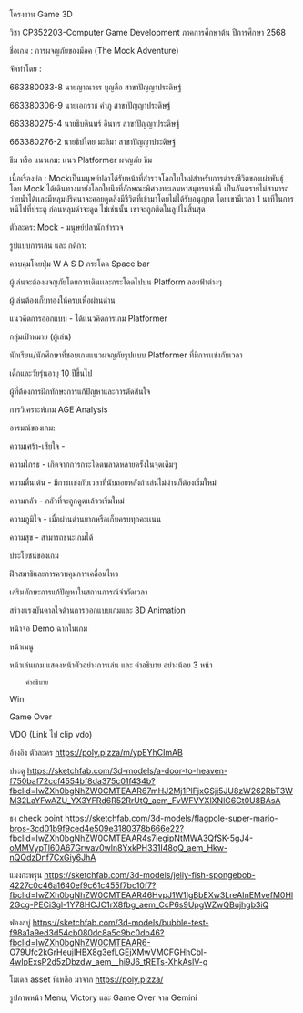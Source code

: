 โครงงาน Game 3D

วิชา CP352203-Computer Game Development   ภาคการศึกษาต้น ปีการศึกษา 2568

ชื่อเกม : การผจญภัยของม็อค (The Mock Adventure)

จัดทำโดย : 

663380033-8  นายญาณาธร บุญลือ   สาขาปัญญาประดิษฐ์

663380306-9  นายเอกราช คำภู         สาขาปัญญาประดิษฐ์

663380275-4  นายธิบดินทร์ อินทร     สาขาปัญญาประดิษฐ์

663380276-2  นายธิปไตย มะลิมา      สาขาปัญญาประดิษฐ์


ธีม หรือ แนวเกม:  เเนว Platformer ผจญภัย ธีม




เนื้อเรื่องย่อ :  Mockเป็นมนุษย์ปลาได้รับหน้าที่สำรวจโลกใบใหม่สำหรับการดำรงชีวิตของเผ่าพันธ์ุ โดย Mock ได้เดินทางมายังโลกใบนึงที่ลักษณะพิศวงทะเลมหาสมุทรเเห่งนี้ เป็นอันตรายไม่สามารถ ว่ายน้ำได้เเละมีหลุมปริศนาจะคอยดูดสิ่งมีชีวิตที่เข้ามาโดยไม่ได้รับอนุญาต โดยเขามีเวลา 1 นาทีในการหนีไปที่ประตู ก่อนหลุมดำจะดูด ไม่เช่นนั้น เขาจะถูกติดในลูปไม่สิ้นสุด

ตัวละคร: Mock - มนุษย์ปลานักสำรวจ

รูปแบบการเล่น และ กติกา:

ควบคุมโดยปุ่ม W A S D กระโดด Space bar

ผู้เล่นจะต้องผจญภัยโดยการเดินเเละกระโดดไปบน Platform ลอยฟ้าต่างๆ

ผู้เล่นต้องเก็บทองให้ครบเพื่อผ่านด่าน


แนวคิดการออกแบบ - ได้เเนวคิดการเกม Platformer 

กลุ่มเป้าหมาย (ผู้เล่น)

นักเรียน/นักศึกษาที่ชอบเกมแนวผจญภัยรูปเเบบ Platformer ที่มีการเเข่งกับเวลา 


เด็กและวัยรุ่นอายุ 10 ปีขึ้นไป


ผู้ที่ต้องการฝึกทักษะการแก้ปัญหาและการตัดสินใจ

การวิเคราะห์เกม AGE Analysis

อารมณ์ของเกม:

ความเศร้า-เสียใจ -

ความโกรธ - เกิดจากการกระโดดพลาดหลายครั้งในจุดเดิมๆ

ความตื่นเต้น - มีการเเข่งกับเวลาที่นับถอยหลังถ้าเล่นไม่ผ่านก็ต้องเริ่มใหม่

ความกลัว - กลัวที่จะถูกดูดเเล้ววเริ่มใหม่

ความภูมิใจ - เมื่อผ่านด่านยากหรือเก็บครบทุกคะเเนน

ความสุข  - สามารถชนะเกมได้



ประโยชน์ของเกม

ฝึกสมาธิและการควบคุมการเคลื่อนไหว


เสริมทักษะการแก้ปัญหาในสถานการณ์จำกัดเวลา


สร้างแรงบันดาลใจด้านการออกแบบเกมและ 3D Animation

หน้าจอ Demo ฉากในเกม

หน้าเมนู

หน้าเล่นเกม
แสดงหน้าตัวอย่างการเล่น และ คำอธิบาย อย่างน้อย 3 หน้า

		คำอธิบาย 
		
Win

Game Over

VDO  (Link ไป clip vdo)

อ้างอิง
ตัวละคร https://poly.pizza/m/ypEYhCImAB

ประตู https://sketchfab.com/3d-models/a-door-to-heaven-f750baf72ccf4554bf8da375c01f434b?fbclid=IwZXh0bgNhZW0CMTEAAR67mHJ2Mj1PlFjxGSji5JU8zW262RbT3WM32LaYFwAZU_YX3YFRd6R52RrUtQ_aem_FvWFVYXlXNlG6Gt0U8BAsA

ธง check point https://sketchfab.com/3d-models/flagpole-super-mario-bros-3cd01b9f9ced4e509e3180378b666e22?fbclid=IwZXh0bgNhZW0CMTEAAR4s7legipNtMWA3QfSK-5gJ4-oMMVypTl60A67Grwav0wln8YxkPH331I48qQ_aem_Hkw-nQQdzDnf7CxGiy6JhA

แมงกะพรุน https://sketchfab.com/3d-models/jelly-fish-spongebob-4227c0c46a1640ef9c61c455f7bc10f7?fbclid=IwZXh0bgNhZW0CMTEAAR46HvpJ1W1IgBbEXw3LreAInEMvefM0Hl2Gcg-PECi3gl-1Y78HCJC1rX8fbg_aem_CcP6s9UpgWZwQBujhgb3iQ

ฟองสบู่ https://sketchfab.com/3d-models/bubble-test-f98a1a9ed3d54cb080dc8a5c9bc0db46?fbclid=IwZXh0bgNhZW0CMTEAAR6-O79Ufc2kGrHeujIHBX8g3efLGEjXMwVMCFGHhCbl-4wIpExsP2d5zDbzdw_aem__hi9J6_tRETs-XhkAslV-g

โมเดล asset ที่เหลือ มาจาก https://poly.pizza/

รูปภาพหน้า Menu, Victory และ Game Over จาก Gemini










